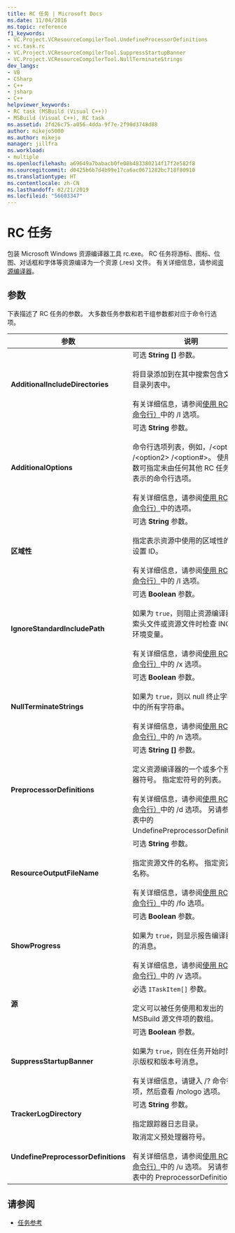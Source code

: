 ```yaml
---
title: RC 任务 | Microsoft Docs
ms.date: 11/04/2016
ms.topic: reference
f1_keywords:
- VC.Project.VCResourceCompilerTool.UndefineProcessorDefinitions
- vc.task.rc
- VC.Project.VCResourceCompilerTool.SuppressStartupBanner
- VC.Project.VCResourceCompilerTool.NullTerminateStrings
dev_langs:
- VB
- CSharp
- C++
- jsharp
- C++
helpviewer_keywords:
- RC task (MSBuild (Visual C++))
- MSBuild (Visual C++), RC task
ms.assetid: 2fd26c75-a056-4dda-9f7e-2f90d3748d88
author: mikejo5000
ms.author: mikejo
manager: jillfra
ms.workload:
- multiple
ms.openlocfilehash: a69649a7babacb0fe08b483380214f17f2e582f8
ms.sourcegitcommit: d0425b6b7d4b99e17ca6ac0671282bc718f80910
ms.translationtype: HT
ms.contentlocale: zh-CN
ms.lasthandoff: 02/21/2019
ms.locfileid: "56603347"
---
```

# <a name="rc-task"></a>RC 任务
包装 Microsoft Windows 资源编译器工具 rc.exe。 RC 任务将游标、图标、位图、对话框和字体等资源编译为一个资源 (.res) 文件。 有关详细信息，请参阅[资源编译器](https://docs.microsoft.com/windows/desktop/menurc/resource-compiler)。

## <a name="parameters"></a>参数
 下表描述了 RC 任务的参数。 大多数任务参数和若干组参数都对应于命令行选项。

|参数|说明|
|---------------|-----------------|
|**AdditionalIncludeDirectories**|可选 **String []** 参数。<br /><br /> 将目录添加到在其中搜索包含文件的目录列表中。<br /><br /> 有关详细信息，请参阅[使用 RC（RC 命令行）](http://go.microsoft.com/fwlink/?LinkId=155730)中的 /I 选项。|
|**AdditionalOptions**|可选 **String** 参数。<br /><br /> 命令行选项列表，例如，/\<option1> /\<option2> /\<option#>。 使用此参数可指定未由任何其他 RC 任务参数表示的命令行选项。<br /><br /> 有关详细信息，请参阅[使用 RC（RC 命令行）](http://go.microsoft.com/fwlink/?LinkId=155730)中的选项。|
|**区域性**|可选 **String** 参数。<br /><br /> 指定表示资源中使用的区域性的区域设置 ID。<br /><br /> 有关详细信息，请参阅[使用 RC（RC 命令行）](http://go.microsoft.com/fwlink/?LinkId=155730)中的 /I 选项。|
|**IgnoreStandardIncludePath**|可选 **Boolean** 参数。<br /><br /> 如果为 `true`，则阻止资源编译器在搜索头文件或资源文件时检查 INCLUDE 环境变量。<br /><br /> 有关详细信息，请参阅[使用 RC（RC 命令行）](http://go.microsoft.com/fwlink/?LinkId=155730)中的 /x 选项。|
|**NullTerminateStrings**|可选 **Boolean** 参数。<br /><br /> 如果为 `true`，则以 null 终止字符串表中的所有字符串。<br /><br /> 有关详细信息，请参阅[使用 RC（RC 命令行）](http://go.microsoft.com/fwlink/?LinkId=155730)中的 /n 选项。|
|**PreprocessorDefinitions**|可选 **String []** 参数。<br /><br /> 定义资源编译器的一个或多个预处理器符号。 指定宏符号的列表。<br /><br /> 有关详细信息，请参阅[使用 RC（RC 命令行）](http://go.microsoft.com/fwlink/?LinkId=155730)中的 /d 选项。 另请参阅此表中的 UndefinePreprocessorDefinitions。|
|**ResourceOutputFileName**|可选 **String** 参数。<br /><br /> 指定资源文件的名称。 指定资源文件名称。<br /><br /> 有关详细信息，请参阅[使用 RC（RC 命令行）](http://go.microsoft.com/fwlink/?LinkId=155730)中的 /fo 选项。|
|**ShowProgress**|可选 **Boolean** 参数。<br /><br /> 如果为 `true`，则显示报告编译器进度的消息。<br /><br /> 有关详细信息，请参阅[使用 RC（RC 命令行）](http://go.microsoft.com/fwlink/?LinkId=155730)中的 /v 选项。|
|**源**|必选 `ITaskItem[]` 参数。<br /><br /> 定义可以被任务使用和发出的 MSBuild 源文件项的数组。|
|**SuppressStartupBanner**|可选 **Boolean** 参数。<br /><br /> 如果为 `true`，则在任务开始时阻止显示版权和版本号消息。<br /><br /> 有关详细信息，请键入 /? 命令行选项，然后查看 /nologo 选项。|
|**TrackerLogDirectory**|可选 **String** 参数。<br /><br /> 指定跟踪器日志目录。|
|**UndefinePreprocessorDefinitions**|取消定义预处理器符号。<br /><br /> 有关详细信息，请参阅[使用 RC（RC 命令行）](http://go.microsoft.com/fwlink/?LinkId=155730)中的 /u 选项。 另请参阅此表中的 PreprocessorDefinitions。|

## <a name="see-also"></a>请参阅
- [任务参考](../msbuild/msbuild-task-reference.md)